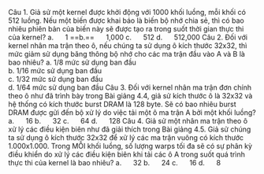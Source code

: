 Câu 1. Giả sử một kernel được khởi động với 1000 khối luồng, mỗi khối có 512 luồng. Nếu một biến được khai báo là biến bộ nhớ chia sẻ, thì có bao nhiêu phiên bản của biến này sẽ được tạo ra trong suốt thời gian thực thi của kernel?
a.      1
==b.==      1,000
c.      512
d.      512,000
Câu 2. Đối với kernel nhân ma trận theo ô, nếu chúng ta sử dụng ô kích thước 32x32, thì mức giảm sử dụng băng thông bộ nhớ cho các ma trận đầu vào A và B là bao nhiêu?
a. 1/8 mức sử dụng ban đầu  
b. 1/16 mức sử dụng ban đầu  
c. 1/32 mức sử dụng ban đầu  
d. 1/64 mức sử dụng ban đầu
Câu 3. Đối với kernel nhân ma trận đơn chính theo ô như đã trình bày trong Bài giảng 4.4, giả sử kích thước ô là 32x32 và hệ thống có kích thước burst DRAM là 128 byte. Sẽ có bao nhiêu burst DRAM được gửi đến bộ xử lý do việc tải một ô ma trận A bởi một khối luồng?
a.      16
b.      32
c.      64
d.      128
Câu 4. Giả sử một nhân ma trận theo ô xử lý các điều kiện biên như đã giải thích trong Bài giảng 4.5. Giả sử chúng ta sử dụng ô kích thước 32x32 để xử lý các ma trận vuông có kích thước 1.000x1.000. Trong MỖI khối luồng, số lượng warps tối đa sẽ có sự phân kỳ điều khiển do xử lý các điều kiện biên khi tải các ô A trong suốt quá trình thực thi của kernel là bao nhiêu?
a.      32
b.      24
c.      16
d.      8
